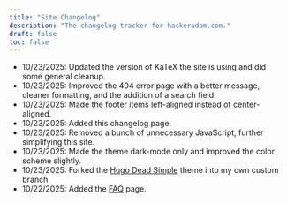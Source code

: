 ```yaml
---
title: "Site Changelog"
description: "The changelog tracker for hackeradam.com."
draft: false
toc: false
---
```


- 10/23/2025: Updated the version of KaTeX the site is using and did some general cleanup.
- 10/23/2025: Improved the 404 error page with a better message, cleaner formatting, and the addition of a search field.
- 10/23/2025: Made the footer items left-aligned instead of center-aligned.
- 10/23/2025: Added this changelog page.
- 10/23/2025: Removed a bunch of unnecessary JavaScript, further simplifying this site.
- 10/23/2025: Made the theme dark-mode only and improved the color scheme slightly.
- 10/23/2025: Forked the [Hugo Dead Simple](https://github.com/barklan/hugo-dead-simple) theme into my own custom branch.
- 10/22/2025: Added the [FAQ](/faq) page.